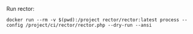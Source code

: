 Run rector:
```shell
docker run --rm -v $(pwd):/project rector/rector:latest process --config /project/ci/rector/rector.php --dry-run --ansi
```